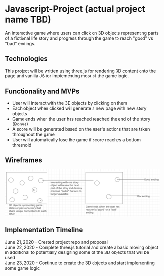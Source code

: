 # Javascript-Project (actual project name TBD)

An interactive game where users can click on 3D objects representing parts of a fictional life story and progress through the game to reach "good" vs "bad" endings. 

## Technologies

This project will be written using three.js for rendering 3D content onto the page and vanilla JS for implementing most of the game logic. 

## Functionality and MVPs
* User will interact with the 3D objects by clicking on them 
* Each object when clicked will generate a new page with new story objects
* Game ends when the user has reached reached the end of the story     
(Bonus)  
* A score will be generated based on the user's actions that are taken throughout the game
* User will automatically lose the game if score reaches a bottom threshold 

## Wireframes 
![wireframe](wireframe.png)

## Implementation Timeline
June 21, 2020 - Created project repo and proposal  
June 22, 2020 - Complete three.js tutorial and create a basic moving object in additional to potentially designing some of the 3D objects that will be used  
June 23, 2020 - Continue to create the 3D objects and start implementing some game logic
